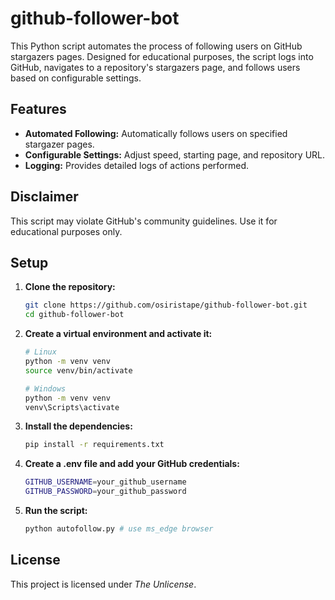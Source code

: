 # github-follower-bot
This Python script automates the process of following users on GitHub stargazers pages. Designed for educational purposes, the script logs into GitHub, navigates to a repository's stargazers page, and follows users based on configurable settings.

## Features
- **Automated Following:** Automatically follows users on specified stargazer pages.
- **Configurable Settings:** Adjust speed, starting page, and repository URL.
- **Logging:** Provides detailed logs of actions performed.

## Disclaimer

This script may violate GitHub's community guidelines. Use it for educational purposes only.

## Setup

1. **Clone the repository:** 
   ```sh
   git clone https://github.com/osiristape/github-follower-bot.git
   cd github-follower-bot
   ```
   
2. **Create a virtual environment and activate it:**
   ```sh
   # Linux
   python -m venv venv
   source venv/bin/activate 
   ```
   ```sh
   # Windows
   python -m venv venv
   venv\Scripts\activate
   ```
   
   
3. **Install the dependencies:**
   ```sh
   pip install -r requirements.txt
   ```
   
4. **Create a .env file and add your GitHub credentials:**
   ```sh
   GITHUB_USERNAME=your_github_username
   GITHUB_PASSWORD=your_github_password
   ```
   
5. **Run the script:**
   ```sh
   python autofollow.py # use ms_edge browser 
   ```

## License

This project is licensed under *The Unlicense*.





